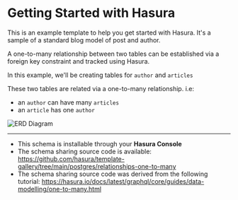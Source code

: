 # Getting Started with Hasura

This is an example template to help you get started with Hasura. It's a sample of a standard blog model of post and author.

A one-to-many relationship between two tables can be established via a foreign key constraint and tracked using Hasura.

In this example, we'll be creating tables for `author` and `articles`

These two tables are related via a one-to-many relationship. i.e:

- an `author` can have many `articles`
- an `article` has one `author`

![ERD Diagram](https://hasura.github.io/template-gallery/postgres/relationships-one-to-many/diagram.png)

-----

- This schema is installable through your **Hasura Console**
- The schema sharing source code is available: https://github.com/hasura/template-gallery/tree/main/postgres/relationships-one-to-many
- The schema sharing source code was derived from the following tutorial: https://hasura.io/docs/latest/graphql/core/guides/data-modelling/one-to-many.html
